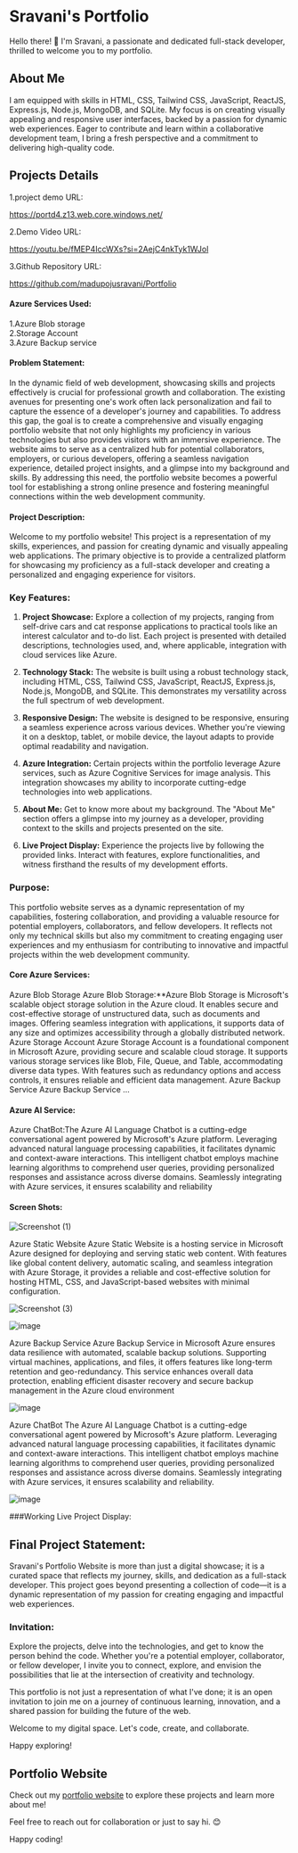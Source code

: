 # Sravani's Portfolio

Hello there! 👋 I'm Sravani, a passionate and dedicated full-stack developer, thrilled to welcome you to my portfolio.

## About Me

I am equipped with skills in HTML, CSS, Tailwind CSS, JavaScript, ReactJS, Express.js, Node.js, MongoDB, and SQLite. My focus is on creating visually appealing and responsive user interfaces, backed by a passion for dynamic web experiences. Eager to contribute and learn within a collaborative development team, I bring a fresh perspective and a commitment to delivering high-quality code.

## Projects Details
 1.project demo URL:
 
 https://portd4.z13.web.core.windows.net/

 2.Demo Video URL:
 
 https://youtu.be/fMEP4IccWXs?si=2AejC4nkTyk1WJol

 3.Github Repository URL:

 https://github.com/madupojusravani/Portfolio
 



#### Azure Services Used:
1.Azure Blob storage    
2.Storage Account    
3.Azure Backup service

#### Problem Statement:
 

In the dynamic field of web development, showcasing skills and projects effectively is crucial for professional growth and collaboration. The existing avenues for presenting one's work often lack personalization and fail to capture the essence of a developer's journey and capabilities. To address this gap, the goal is to create a comprehensive and visually engaging portfolio website that not only highlights my proficiency in various technologies but also provides visitors with an immersive experience. The website aims to serve as a centralized hub for potential collaborators, employers, or curious developers, offering a seamless navigation experience, detailed project insights, and a glimpse into my background and skills. By addressing this need, the portfolio website becomes a powerful tool for establishing a strong online presence and fostering meaningful connections within the web development community.

#### Project Description:
 

Welcome to my portfolio website! This project is a representation of my skills, experiences, and passion for creating dynamic and visually appealing web applications. The primary objective is to provide a centralized platform for showcasing my proficiency as a full-stack developer and creating a personalized and engaging experience for visitors.

### Key Features:

1. **Project Showcase:** Explore a collection of my projects, ranging from self-drive cars and cat response applications to practical tools like an interest calculator and to-do list. Each project is presented with detailed descriptions, technologies used, and, where applicable, integration with cloud services like Azure.

2. **Technology Stack:** The website is built using a robust technology stack, including HTML, CSS, Tailwind CSS, JavaScript, ReactJS, Express.js, Node.js, MongoDB, and SQLite. This demonstrates my versatility across the full spectrum of web development.

3. **Responsive Design:** The website is designed to be responsive, ensuring a seamless experience across various devices. Whether you're viewing it on a desktop, tablet, or mobile device, the layout adapts to provide optimal readability and navigation.

4. **Azure Integration:** Certain projects within the portfolio leverage Azure services, such as Azure Cognitive Services for image analysis. This integration showcases my ability to incorporate cutting-edge technologies into web applications.

5. **About Me:** Get to know more about my background. The "About Me" section offers a glimpse into my journey as a developer, providing context to the skills and projects presented on the site.

6. **Live Project Display:** Experience the projects live by following the provided links. Interact with features, explore functionalities, and witness firsthand the results of my development efforts.

### Purpose:

This portfolio website serves as a dynamic representation of my capabilities, fostering collaboration, and providing a valuable resource for potential employers, collaborators, and fellow developers. It reflects not only my technical skills but also my commitment to creating engaging user experiences and my enthusiasm for contributing to innovative and impactful projects within the web development community.


#### Core Azure Services:
Azure Blob Storage Azure Blob Storage:**Azure Blob Storage is Microsoft's scalable object storage solution in the Azure cloud. It enables secure and cost-effective storage of unstructured data, such as documents and images. Offering seamless integration with applications, it supports data of any size and optimizes accessibility through a globally distributed network. Azure Storage Account Azure Storage Account is a foundational component in Microsoft Azure, providing secure and scalable cloud storage. It supports various storage services like Blob, File, Queue, and Table, accommodating diverse data types. With features such as redundancy options and access controls, it ensures reliable and efficient data management. Azure Backup Service Azure Backup Service …

#### Azure AI Service:
Azure ChatBot:The Azure AI Language Chatbot is a cutting-edge conversational agent powered by Microsoft's Azure platform. Leveraging advanced natural language processing capabilities, it facilitates dynamic and context-aware interactions. This intelligent chatbot employs machine learning algorithms to comprehend user queries, providing personalized responses and assistance across diverse domains. Seamlessly integrating with Azure services, it ensures scalability and reliability

#### Screen Shots:

![Screenshot (1)](https://github.com/madupojusravani/Portfolio/assets/151829952/7ce39bfb-0506-4170-b86b-0b7031bfdcbe)

Azure Static Website Azure Static Website is a hosting service in Microsoft Azure designed for deploying and serving static web content. With features like global content delivery, automatic scaling, and seamless integration with Azure Storage, it provides a reliable and cost-effective solution for hosting HTML, CSS, and JavaScript-based websites with minimal configuration.

![Screenshot (3)](https://github.com/madupojusravani/Portfolio/assets/151829952/9f31566c-518a-4717-9382-0e72dc3b7ffe)


![image](https://github.com/madupojusravani/Portfolio/assets/151829952/46552edd-b10f-4f5f-b04c-2063b06beabd)




Azure Backup Service Azure Backup Service in Microsoft Azure ensures data resilience with automated, scalable backup solutions. Supporting virtual machines, applications, and files, it offers features like long-term retention and geo-redundancy. This service enhances overall data protection, enabling efficient disaster recovery and secure backup management in the Azure cloud environment


![image](https://github.com/madupojusravani/Portfolio/assets/151829952/acdda5e8-5def-4f02-a8ce-a72f2c9ad53a)


Azure ChatBot The Azure AI Language Chatbot is a cutting-edge conversational agent powered by Microsoft's Azure platform. Leveraging advanced natural language processing capabilities, it facilitates dynamic and context-aware interactions. This intelligent chatbot employs machine learning algorithms to comprehend user queries, providing personalized responses and assistance across diverse domains. Seamlessly integrating with Azure services, it ensures scalability and reliability.


![image](https://github.com/madupojusravani/Portfolio/assets/151829952/9cd94875-0d18-4c60-a4fd-d398ffd76655)




###Working Live Project Display:




## Final Project Statement:

Sravani's Portfolio Website is more than just a digital showcase; it is a curated space that reflects my journey, skills, and dedication as a full-stack developer. This project goes beyond presenting a collection of code—it is a dynamic representation of my passion for creating engaging and impactful web experiences.



### Invitation:

Explore the projects, delve into the technologies, and get to know the person behind the code. Whether you're a potential employer, collaborator, or fellow developer, I invite you to connect, explore, and envision the possibilities that lie at the intersection of creativity and technology.

This portfolio is not just a representation of what I've done; it is an open invitation to join me on a journey of continuous learning, innovation, and a shared passion for building the future of the web.

Welcome to my digital space. Let's code, create, and collaborate.

Happy exploring!


## Portfolio Website

Check out my [portfolio website](link-to-your-deployed-website) to explore these projects and learn more about me!

Feel free to reach out for collaboration or just to say hi. 😊

Happy coding!
